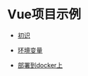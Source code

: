 # Vue项目示例

* [初识](1.initial/README.md)

* [环境变量](2.setting-environment-variables/README.md)

* [部署到docker上](3.deploy-to-docker/README.md)

  

